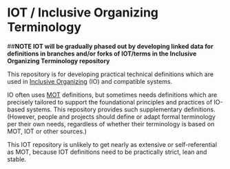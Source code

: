 # IOT / Inclusive Organizing Terminology

##**NOTE IOT will be gradually phased out by developing linked data for definitions in branches and/or forks of IOT/terms in the Inclusive Organizing Terminology repository**

This repository is for developing practical technical definitions which are used in [Inclusive Organizing](https://inclusiveorg.net) (IO) and compatible systems.  

IO often uses [MOT](https://github.com/gcassel/Modular-Organizing-Terminology) definitions, but sometimes needs definitions which are precisely tailored to support the foundational principles and practices of IO-based systems.  This repository provides such supplementary definitions.  (However, people and projects should define or adapt formal terminology per their own needs, regardless of whether their terminology is based on MOT, IOT or other sources.)

This IOT repository is unlikely to get nearly as extensive or self-referential as MOT, because IOT definitions need to be practically strict, lean and stable.
